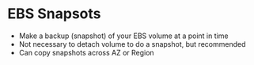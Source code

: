# EBS Snapsots

- Make a backup (snapshot) of your EBS volume at a point in time
- Not necessary to detach volume to do a snapshot, but recommended
- Can copy snapshots across AZ or Region

